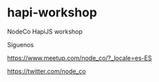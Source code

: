 # hapi-workshop
NodeCo HapiJS workshop

Síguenos
 
https://www.meetup.com/node_co/?_locale=es-ES

https://twitter.com/node_co
